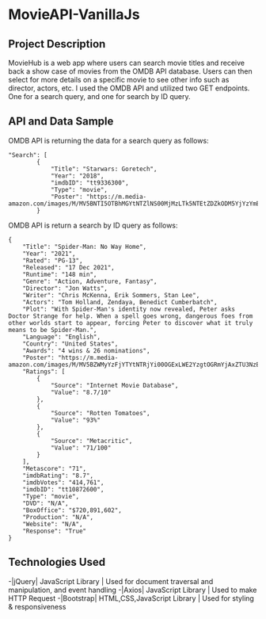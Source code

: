# MovieAPI-VanillaJs



## Project Description

MovieHub is a web app where users can search movie titles and receive back a show case of movies from the OMDB API database. Users can then select for more details on a specific movie to see other info such as director, actors, etc. I used the OMDB API and utilized two GET endpoints. One for a search query, and one for search by ID query.

## API and Data Sample

OMDB API is returning the data for a search query as follows:

```
"Search": [
        {
            "Title": "Starwars: Goretech",
            "Year": "2018",
            "imdbID": "tt9336300",
            "Type": "movie",
            "Poster": "https://m.media-amazon.com/images/M/MV5BNTI5OTBhMGYtNTZlNS00MjMzLTk5NTEtZDZkODM5YjYzYmE5XkEyXkFqcGdeQXVyMzU0OTU0MzY@._V1_SX300.jpg"
        }

```
OMDB API is return a search by ID query as follows:

```
{
    "Title": "Spider-Man: No Way Home",
    "Year": "2021",
    "Rated": "PG-13",
    "Released": "17 Dec 2021",
    "Runtime": "148 min",
    "Genre": "Action, Adventure, Fantasy",
    "Director": "Jon Watts",
    "Writer": "Chris McKenna, Erik Sommers, Stan Lee",
    "Actors": "Tom Holland, Zendaya, Benedict Cumberbatch",
    "Plot": "With Spider-Man's identity now revealed, Peter asks Doctor Strange for help. When a spell goes wrong, dangerous foes from other worlds start to appear, forcing Peter to discover what it truly means to be Spider-Man.",
    "Language": "English",
    "Country": "United States",
    "Awards": "4 wins & 26 nominations",
    "Poster": "https://m.media-amazon.com/images/M/MV5BZWMyYzFjYTYtNTRjYi00OGExLWE2YzgtOGRmYjAxZTU3NzBiXkEyXkFqcGdeQXVyMzQ0MzA0NTM@._V1_SX300.jpg",
    "Ratings": [
        {
            "Source": "Internet Movie Database",
            "Value": "8.7/10"
        },
        {
            "Source": "Rotten Tomatoes",
            "Value": "93%"
        },
        {
            "Source": "Metacritic",
            "Value": "71/100"
        }
    ],
    "Metascore": "71",
    "imdbRating": "8.7",
    "imdbVotes": "414,761",
    "imdbID": "tt10872600",
    "Type": "movie",
    "DVD": "N/A",
    "BoxOffice": "$720,891,602",
    "Production": "N/A",
    "Website": "N/A",
    "Response": "True"
}
```
## Technologies Used
-|jQuery| JavaScript Library | Used for document traversal and manipulation, and event handling
-|Axios| JavaScript Library | Used to make HTTP Request
-|Bootstrap| HTML,CSS,JavaScript Library | Used for styling & responsiveness
